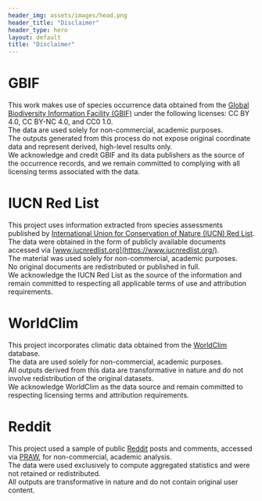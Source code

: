 ```yaml
---
header_img: assets/images/head.png
header_title: "Disclaimer"
header_type: hero
layout: default
title: "Disclaimer"
---
```


# GBIF
This work makes use of species occurrence data obtained from the [Global Biodiversity Information Facility (GBIF)](https://www.gbif.org/) under the following licenses: CC BY 4.0, CC BY-NC 4.0, and CC0 1.0.  
The data are used solely for non-commercial, academic purposes.  
The outputs generated from this process do not expose original coordinate data and represent derived, high-level results only.  
We acknowledge and credit GBIF and its data publishers as the source of the occurrence records, and we remain committed to complying with all licensing terms associated with the data.

# IUCN Red List
This project uses information extracted from species assessments published by [International Union for Conservation of Nature (IUCN) Red List](https://www.iucnredlist.org/).  
The data were obtained in the form of publicly available documents accessed via [www.iucnredlist.org](https://www.iucnredlist.org/).  
The material was used solely for non-commercial, academic purposes.  
No original documents are redistributed or published in full.  
We acknowledge the IUCN Red List as the source of the information and remain committed to respecting all applicable terms of use and attribution requirements.

# WorldClim
This project incorporates climatic data obtained from the [WorldClim](https://www.worldclim.org/) database.  
The data are used solely for non-commercial, academic purposes.  
All outputs derived from this data are transformative in nature and do not involve redistribution of the original datasets.  
We acknowledge WorldClim as the data source and remain committed to respecting licensing terms and attribution requirements.

# Reddit
This project used a sample of public [Reddit](https://www.reddit.com/) posts and comments, accessed via [PRAW](https://praw.readthedocs.io/en/stable/), for non-commercial, academic analysis.  
The data were used exclusively to compute aggregated statistics and were not retained or redistributed.  
All outputs are transformative in nature and do not contain original user content.